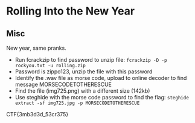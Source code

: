 #  Rolling Into the New Year
## Misc

New year, same pranks. 

- Run fcrackzip to find password to unzip file: `fcrackzip -D -p rockyou.txt -u rolling.zip`
- Password is zippo123, unzip the file with this password
- Identify the .wav file as morse code, upload to online decoder to find message MORSECODETOTHERESCUE
- Find the file (img725.png) with a different size (142kb)
- Use steghide with the morse code password to find the flag: `steghide extract -sf img725.jpg -p MORSECODETOTHERESCUE`


CTF{3mb3d3d_53cr375}
